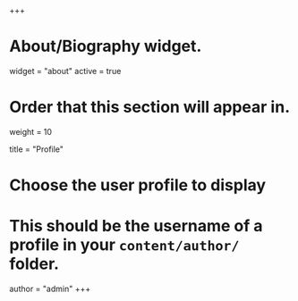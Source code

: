+++
# About/Biography widget.
widget = "about"
active = true

# Order that this section will appear in.
weight = 10

title = "Profile"

# Choose the user profile to display
# This should be the username of a profile in your `content/author/` folder.
author = "admin"
+++
